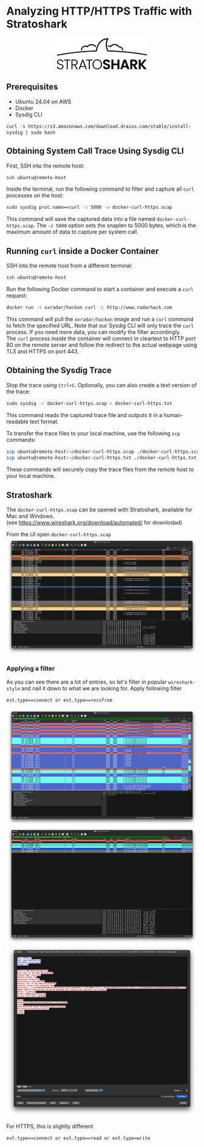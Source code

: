 # Analyzing HTTP/HTTPS Traffic with Stratoshark

<p align="center">
  <img src="./images/stratoshark_logo_240.png" alt="Logo trace" title="Logo" />
</p>

## Prerequisites
- Ubuntu 24.04 on AWS
- Docker 
- Sysdig CLI 
```
curl -s https://s3.amazonaws.com/download.draios.com/stable/install-sysdig | sudo bash
```
## Obtaining System Call Trace Using Sysdig CLI

First, SSH into the remote host:
```sh
ssh ubuntu@remote-host
```

Inside the terminal, run the following command to filter and capture all `curl` processes on the host:
```sh
sudo sysdig proc.name==curl -s 5000 -w docker-curl-https.scap
```
This command will save the captured data into a file named `docker-curl-https.scap`. The `-s 5000` option sets the snaplen to 5000 bytes, which is the maximum amount of data to capture per system call.

## Running `curl` inside a Docker Container

SSH into the remote host from a different terminal:
```sh
ssh ubuntu@remote-host
```

Run the following Docker command to start a container and execute a `curl` request:
```sh
docker run -t xxradar/hackon curl -L http://www.radarhack.com
```
This command will pull the `xxradar/hackon` image and run a `curl` command to fetch the specified URL. Note that our Sysdig CLI will only trace the `curl` process. If you need more data, you can modify the filter accordingly. <br>
The `curl` process inside the container will connect in cleartext to HTTP port 80 on the remote server and follow the redirect to the actual webpage using TLS and HTTPS on port 443.

## Obtaining the Sysdig Trace

Stop the trace using `Ctrl+C`. Optionally, you can also create a text version of the trace:
```sh
sudo sysdig -r docker-curl-https.scap > docker-curl-https.txt
```
This command reads the captured trace file and outputs it in a human-readable text format.

To transfer the trace files to your local machine, use the following `scp` commands:
```sh
scp ubuntu@remote-host:~/docker-curl-https.scap ./docker-curl-https.scap
scp ubuntu@remote-host:~/docker-curl-https.txt ./docker-curl-https.txt
```
These commands will securely copy the trace files from the remote host to your local machine.

## Stratoshark
The `docker-curl-https.scap` can be opened with Stratoshark, available for Mac and Windows.<br> 
(see https://www.wireshark.org/download/automated/ for downlodad)

From the UI open `docker-curl-https.scap`
![Unfiltered trace](./images/unfiltered_1.png "Unfiltered traces")

### Applying a filter
As you can see there are a lot of entries, so let's filter in popular `wireshark-style` and nail it down to what we are looking for.
Apply following filter
```
evt.type==connect or evt.type==recvfrom
```
![filtered trace](./images/filtered.png "Filtered traces")
![follow_stream_1 trace](./images/follow_stream_1.png "Filtered traces")
![follow_stream_2 trace](./images/follow_stream_2.png "Filtered traces")

For HTTPS, this is slightly different
```
evt.type==connect or evt.type==read or evt.type=write
```
